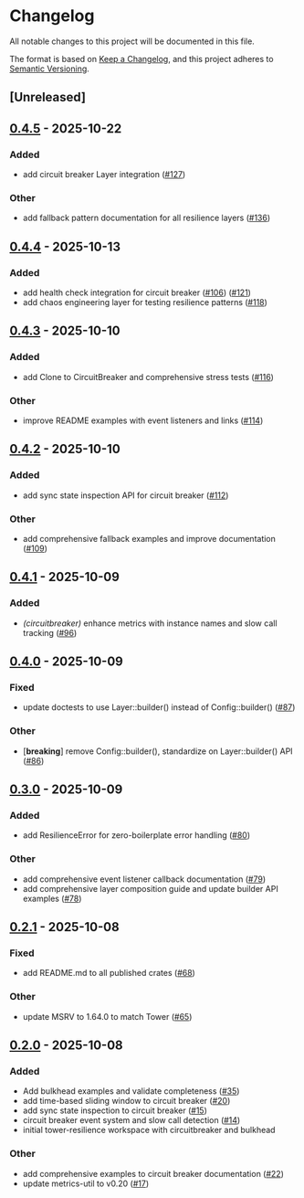 # Changelog

All notable changes to this project will be documented in this file.

The format is based on [Keep a Changelog](https://keepachangelog.com/en/1.0.0/),
and this project adheres to [Semantic Versioning](https://semver.org/spec/v2.0.0.html).

## [Unreleased]

## [0.4.5](https://github.com/joshrotenberg/tower-resilience/compare/tower-resilience-circuitbreaker-v0.4.4...tower-resilience-circuitbreaker-v0.4.5) - 2025-10-22

### Added

- add circuit breaker Layer integration ([#127](https://github.com/joshrotenberg/tower-resilience/pull/127))

### Other

- add fallback pattern documentation for all resilience layers ([#136](https://github.com/joshrotenberg/tower-resilience/pull/136))

## [0.4.4](https://github.com/joshrotenberg/tower-resilience/compare/tower-resilience-circuitbreaker-v0.4.3...tower-resilience-circuitbreaker-v0.4.4) - 2025-10-13

### Added

- add health check integration for circuit breaker ([#106](https://github.com/joshrotenberg/tower-resilience/pull/106)) ([#121](https://github.com/joshrotenberg/tower-resilience/pull/121))
- add chaos engineering layer for testing resilience patterns ([#118](https://github.com/joshrotenberg/tower-resilience/pull/118))

## [0.4.3](https://github.com/joshrotenberg/tower-resilience/compare/tower-resilience-circuitbreaker-v0.4.2...tower-resilience-circuitbreaker-v0.4.3) - 2025-10-10

### Added

- add Clone to CircuitBreaker and comprehensive stress tests ([#116](https://github.com/joshrotenberg/tower-resilience/pull/116))

### Other

- improve README examples with event listeners and links ([#114](https://github.com/joshrotenberg/tower-resilience/pull/114))

## [0.4.2](https://github.com/joshrotenberg/tower-resilience/compare/tower-resilience-circuitbreaker-v0.4.1...tower-resilience-circuitbreaker-v0.4.2) - 2025-10-10

### Added

- add sync state inspection API for circuit breaker ([#112](https://github.com/joshrotenberg/tower-resilience/pull/112))

### Other

- add comprehensive fallback examples and improve documentation ([#109](https://github.com/joshrotenberg/tower-resilience/pull/109))

## [0.4.1](https://github.com/joshrotenberg/tower-resilience/compare/tower-resilience-circuitbreaker-v0.4.0...tower-resilience-circuitbreaker-v0.4.1) - 2025-10-09

### Added

- *(circuitbreaker)* enhance metrics with instance names and slow call tracking ([#96](https://github.com/joshrotenberg/tower-resilience/pull/96))

## [0.4.0](https://github.com/joshrotenberg/tower-resilience/compare/tower-resilience-circuitbreaker-v0.3.0...tower-resilience-circuitbreaker-v0.4.0) - 2025-10-09

### Fixed

- update doctests to use Layer::builder() instead of Config::builder() ([#87](https://github.com/joshrotenberg/tower-resilience/pull/87))

### Other

- [**breaking**] remove Config::builder(), standardize on Layer::builder() API ([#86](https://github.com/joshrotenberg/tower-resilience/pull/86))

## [0.3.0](https://github.com/joshrotenberg/tower-resilience/compare/tower-resilience-circuitbreaker-v0.2.1...tower-resilience-circuitbreaker-v0.3.0) - 2025-10-09

### Added

- add ResilienceError for zero-boilerplate error handling ([#80](https://github.com/joshrotenberg/tower-resilience/pull/80))

### Other

- add comprehensive event listener callback documentation ([#79](https://github.com/joshrotenberg/tower-resilience/pull/79))
- add comprehensive layer composition guide and update builder API examples ([#78](https://github.com/joshrotenberg/tower-resilience/pull/78))

## [0.2.1](https://github.com/joshrotenberg/tower-resilience/compare/tower-resilience-circuitbreaker-v0.2.0...tower-resilience-circuitbreaker-v0.2.1) - 2025-10-08

### Fixed

- add README.md to all published crates ([#68](https://github.com/joshrotenberg/tower-resilience/pull/68))

### Other

- update MSRV to 1.64.0 to match Tower ([#65](https://github.com/joshrotenberg/tower-resilience/pull/65))

## [0.2.0](https://github.com/joshrotenberg/tower-resilience/compare/tower-circuitbreaker-v0.1.0...tower-circuitbreaker-v0.2.0) - 2025-10-08

### Added

- Add bulkhead examples and validate completeness ([#35](https://github.com/joshrotenberg/tower-resilience/pull/35))
- add time-based sliding window to circuit breaker ([#20](https://github.com/joshrotenberg/tower-resilience/pull/20))
- add sync state inspection to circuit breaker ([#15](https://github.com/joshrotenberg/tower-resilience/pull/15))
- circuit breaker event system and slow call detection ([#14](https://github.com/joshrotenberg/tower-resilience/pull/14))
- initial tower-resilience workspace with circuitbreaker and bulkhead

### Other

- add comprehensive examples to circuit breaker documentation ([#22](https://github.com/joshrotenberg/tower-resilience/pull/22))
- update metrics-util to v0.20 ([#17](https://github.com/joshrotenberg/tower-resilience/pull/17))
